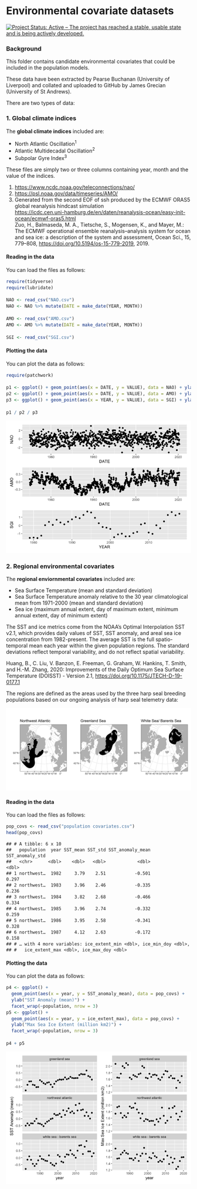 Environmental covariate datasets
================

<!-- README.md is generated from README.Rmd. Please edit that file -->

[![Project Status: Active – The project has reached a stable, usable
state and is being actively
developed.](https://www.repostatus.org/badges/latest/active.svg)](https://www.repostatus.org/#active)

### Background

This folder contains candidate environmental covariates that could be
included in the population models.

These data have been extracted by Pearse Buchanan (University of
Liverpool) and collated and uploaded to GitHub by James Grecian
(University of St Andrews).

There are two types of data:

### 1\. Global climate indices

The **global climate indices** included are:

  - North Atlantic Oscillation<sup>1</sup>
  - Atlantic Multidecadal Oscillation<sup>2</sup>
  - Subpolar Gyre Index<sup>3</sup>

These files are simply two or three columns containing year, month and
the value of the indices.

1.  <https://www.ncdc.noaa.gov/teleconnections/nao/>
2.  <https://psl.noaa.gov/data/timeseries/AMO/>
3.  Generated from the second EOF of ssh produced by the ECMWF ORAS5
    global reanalysis hindcast
    simulation  
    <https://icdc.cen.uni-hamburg.de/en/daten/reanalysis-ocean/easy-init-ocean/ecmwf-oras5.html>  
    Zuo, H., Balmaseda, M. A., Tietsche, S., Mogensen, K., and Mayer,
    M.: The ECMWF operational ensemble reanalysis–analysis system for
    ocean and sea ice: a description of the system and assessment, Ocean
    Sci., 15, 779–808, <https://doi.org/10.5194/os-15-779-2019>, 2019.

#### Reading in the data

You can load the files as follows:

``` r
require(tidyverse)
require(lubridate)

NAO <- read_csv("NAO.csv")
NAO <- NAO %>% mutate(DATE = make_date(YEAR, MONTH))

AMO <- read_csv("AMO.csv")
AMO <- AMO %>% mutate(DATE = make_date(YEAR, MONTH))

SGI <- read_csv("SGI.csv")
```

#### Plotting the data

You can plot the data as follows:

``` r
require(patchwork)

p1 <- ggplot() + geom_point(aes(x = DATE, y = VALUE), data = NAO) + ylab("NAO")
p2 <- ggplot() + geom_point(aes(x = DATE, y = VALUE), data = AMO) + ylab("AMO")
p3 <- ggplot() + geom_point(aes(x = YEAR, y = VALUE), data = SGI) + ylab("SGI")

p1 / p2 / p3
```

![](README_files/figure-gfm/plots-1.png)<!-- -->

### 2\. Regional environmental covariates

The **regional enviornmental covariates** included are:

  - Sea Surface Temperature (mean and standard deviation)
  - Sea Surface Temperature anomaly relative to the 30 year
    climatological mean from 1971-2000 (mean and standard deviation)
  - Sea ice (maximum annual extent, day of maximum extent, minimum
    annual extent, day of minimum extent)

The SST and ice metrics come from the NOAA’s Optimal Interpolation SST
v2.1, which provides daily values of SST, SST anomaly, and areal sea ice
concentration from 1982-present. The average SST is the full
spatio-temporal mean each year within the given population regions. The
standard deviations reflect temporal variability, and do not reflect
spatial variability.

Huang, B., C. Liu, V. Banzon, E. Freeman, G. Graham, W. Hankins, T.
Smith, and H.-M. Zhang, 2020: Improvements of the Daily Optimum Sea
Surface Temperature (DOISST) - Version 2.1,
<https://doi.org/10.1175/JTECH-D-19-0177.1>

The regions are defined as the areas used by the three harp seal
breeding populations based on our ongoing analysis of harp seal
telemetry data:

![map of population areas](README_files/figure-gfm/harp-mask-plot.jpeg)

#### Reading in the data

You can load the files as follows:

``` r
pop_covs <- read_csv("population covariates.csv")
head(pop_covs)
```

    ## # A tibble: 6 x 10
    ##   population  year SST_mean SST_std SST_anomaly_mean SST_anomaly_std
    ##   <chr>      <dbl>    <dbl>   <dbl>            <dbl>           <dbl>
    ## 1 northwest…  1982     3.79    2.51           -0.501           0.297
    ## 2 northwest…  1983     3.96    2.46           -0.335           0.236
    ## 3 northwest…  1984     3.82    2.68           -0.466           0.334
    ## 4 northwest…  1985     3.96    2.74           -0.332           0.259
    ## 5 northwest…  1986     3.95    2.58           -0.341           0.328
    ## 6 northwest…  1987     4.12    2.63           -0.172           0.158
    ## # … with 4 more variables: ice_extent_min <dbl>, ice_min_doy <dbl>,
    ## #   ice_extent_max <dbl>, ice_max_doy <dbl>

#### Plotting the data

You can plot the data as follows:

``` r
p4 <- ggplot() +
  geom_point(aes(x = year, y = SST_anomaly_mean), data = pop_covs) +
  ylab("SST Anomaly (mean)") +
  facet_wrap(~population, nrow = 3)
p5 <- ggplot() + 
  geom_point(aes(x = year, y = ice_extent_max), data = pop_covs) +
  ylab("Max Sea Ice Extent (million km2)") +
  facet_wrap(~population, nrow = 3)

p4 + p5
```

![](README_files/figure-gfm/pop%20plots-1.png)<!-- -->
